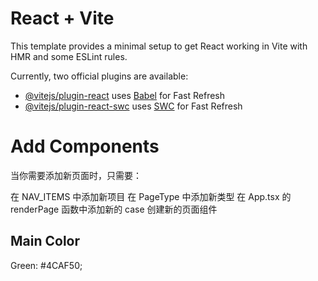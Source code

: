 # React + Vite

This template provides a minimal setup to get React working in Vite with HMR and some ESLint rules.

Currently, two official plugins are available:

- [@vitejs/plugin-react](https://github.com/vitejs/vite-plugin-react/blob/main/packages/plugin-react/README.md) uses [Babel](https://babeljs.io/) for Fast Refresh
- [@vitejs/plugin-react-swc](https://github.com/vitejs/vite-plugin-react-swc) uses [SWC](https://swc.rs/) for Fast Refresh

# Add Components

当你需要添加新页面时，只需要：

在 NAV_ITEMS 中添加新项目
在 PageType 中添加新类型
在 App.tsx 的 renderPage 函数中添加新的 case
创建新的页面组件

## Main Color 
Green: #4CAF50;
